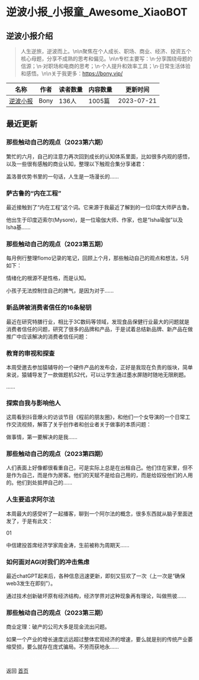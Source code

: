 # 逆波小报_小报童_Awesome_XiaoBOT

## 逆波小报介绍
> 人生逆旅，逆波而上。\n\n聚焦在个人成长、职场、商业、经济、投资五个核心母题，分享不成熟的思考和偏见。\n\n专栏主要写：\n·分享围绕母题的信源；\n·对职场和电商的思考；\n·个人提升和效率工具；\n·日常生活体验和感悟。\n\n关于我更多：https://bony.vip/  
  


|名称|作者|读者数量|内容数量|更新时间|
|---|---|---|---|---|
|[逆波小报](https://xiaobot.net/p/Bony?refer=0b133df9-27dc-423b-8101-639049001c13)|Bony|136人|1005篇|2023-07-21|

## 最近更新
### 那些触动自己的观点（2023第六期）

繁忙的六月，自己的注意力再次回到成长的认知体系里面，比如很多内观的感悟，以及一些很有感触的商业认知，整理以下触观合集分享诸君：

盖洛普优势书里的一句话，人生是一场漫长的......

### 萨古鲁的“内在工程”

最近接触到了“内在工程”这个词。它来源于我最近了解到的一位印度大师萨古鲁。

他出生于印度迈索尔(Mysore)，是一位瑜伽大师、作家，也是“Isha瑜伽”以及Isha基......

### 那些触动自己的观点（2023第五期）

每月例行整理flomo记录的笔记，回顾上个月，那些触动自己的观点和想法，5月如下：

情绪化的根源不是性格，而是认知。

小孩子无法控制住自己的脾气，是因为对于......

### 新品牌被消费者信任的16条秘钥

最近在研究特膳行业，相比于3C数码等领域，发现食品保健行业最大的问题就是消费者信任的问题，研究了很多的品牌和产品，于是试着总结新品牌、新产品在做推广中应该解决的消费者信任问题：

### 教育的审视和探查

本周受邀去参加猿辅导的一个硬件产品的发布会，正好是我现在负责的版块，简单来说，猿辅导发了一款做题机S2代，可以让学生通过墨水屏随时随地无限刷题。

......

### 探索自我与影响他人

这周看到抖音爆火的访谈节目《程前的朋友圈》，和他们一个女导演的一个日常工作交流视频，解答了关乎创作者和创业者关于做事的本质问题：

做事情，第一要解决的是我......

### 那些触动自己的观点（2023第四期）

人们表面上好像都很看重自己，可是实际上总是在出租自己。他们住在家里，但不是作为自己，而是作为房客。他们的天赋不是给自己用的，而是给奴役他们的人用的。他们到处抵押自己的......

### 人生要追求阿尔法

本周最大的感受听了一起播客，聊到一个阿尔法的概念，很多东西就从脑子里面迸发了，于是有此文：

01

中信建投首席经济学家周金涛，生前被称为周期天......

### 如何面对AGI对我们的冲击焦虑

最近chatGPT起来后，各种信息迅速更新，即刻又狂欢了一次（上一次是“确保web3发生在即刻”）。

通过技术创新破坏原有经济结构，经济学界对这种现象再有理论，叫做熊彼......

### 那些触动自己的观点（2023第三期）

商业定理：破产的公司大多是现金流出问题。

如果一个产业的增长速度远远超过整体宏观经济的增速，要么就是别的传统产业萎缩受损，要么就存在庞式骗局。不劳而获地永......


<a href="https://github.com/Reno9527/awesome-xiaobot" style="color: white; text-decoration: none;">awesome-xiaobot</a>

返回 [首页](../README.md)
